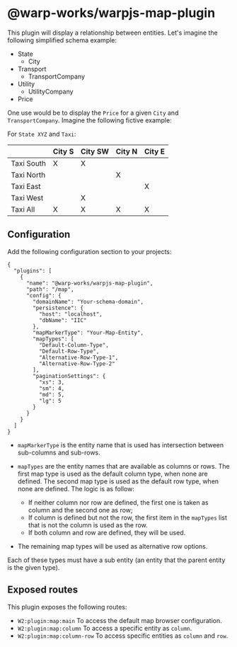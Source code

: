 # @warp-works/warpjs-map-plugin

This plugin will display a relationship between entities. Let's imagine the
following simplified schema example:

- State
    - City
- Transport
    - TransportCompany
- Utility
    - UtilityCompany
- Price

One use would be to display the `Price` for a given `City` and
`TransportCompany`. Imagine the following fictive example:

For `State XYZ` and `Taxi`:

|            | City S | City SW | City N | City E |
|------------|--------|---------|--------|--------|
| Taxi South | X      | X       |        |        |
| Taxi North |        |         | X      |        |
| Taxi East  |        |         |        | X      |
| Taxi West  |        | X       |        |        |
| Taxi All   | X      | X       | X      | X      |


## Configuration

Add the following configuration section to your projects:

    {
      "plugins": [
        {
          "name": "@warp-works/warpjs-map-plugin",
          "path": "/map",
          "config": {
            "domainName": "Your-schema-domain",
            "persistence": {
              "host": "localhost",
              "dbName": "IIC"
            },
            "mapMarkerType": "Your-Map-Entity",
            "mapTypes": [
              "Default-Column-Type",
              "Default-Row-Type",
              "Alternative-Row-Type-1",
              "Alternative-Row-Type-2"
            ],
            "paginationSettings": {
              "xs": 3,
              "sm": 4,
              "md": 5,
              "lg": 5
            }
          }
        }
      ]
    }

- `mapMarkerType` is the entity name that is used has intersection between
  sub-columns and sub-rows.
- `mapTypes` are the entity names that are available as columns or rows. The
  first map type is used as the default column type, when none are defined. The
  second map type is used as the default row type, when none are defined. The
  logic is as follow:

    - If neither column nor row are defined, the first one is taken as column
      and the second one as row;
    - If column is defined but not the row, the first item in the `mapTypes`
      list that is not the column is used as the row.
    - If both column and row are defined, they will be used.

- The remaining map types will be used as alternative row options.

Each of these types must have a sub entity (an entity that the parent entity is
the given type).

## Exposed routes

This plugin exposes the following routes:

- `W2:plugin:map:main` To access the default map browser configuration.
- `W2:plugin:map:column` To access a specific entity as `column`.
- `W2:plugin:map:column-row` To access specific entities as `column` and `row`.
